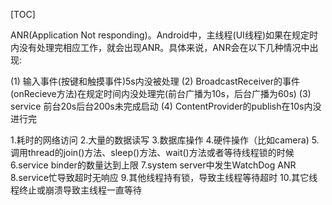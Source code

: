 [TOC]

ANR(Application Not responding)。Android中，主线程(UI线程)如果在规定时内没有处理完相应工作，就会出现ANR。具体来说，ANR会在以下几种情况中出现:

(1) 输入事件(按键和触摸事件)5s内没被处理
(2) BroadcastReceiver的事件(onRecieve方法)在规定时间内没处理完(前台广播为10s，后台广播为60s)
(3) service 前台20s后台200s未完成启动
(4) ContentProvider的publish在10s内没进行完

1.耗时的网络访问
2.大量的数据读写
3.数据库操作
4.硬件操作（比如camera)
5.调用thread的join()方法、sleep()方法、wait()方法或者等待线程锁的时候
6.service binder的数量达到上限
7.system server中发生WatchDog ANR
8.service忙导致超时无响应
9.其他线程持有锁，导致主线程等待超时
10.其它线程终止或崩溃导致主线程一直等待